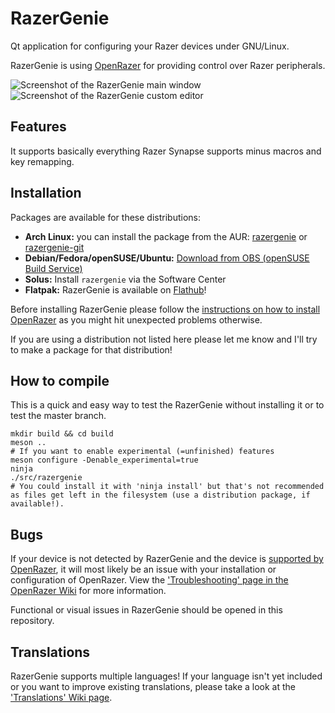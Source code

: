 # RazerGenie

Qt application for configuring your Razer devices under GNU/Linux.

RazerGenie is using [OpenRazer](https://openrazer.github.io) for providing control over Razer peripherals.

![Screenshot of the RazerGenie main window](https://z3ntu.github.io/RazerGenie/screenshots/mainwindow.png)
![Screenshot of the RazerGenie custom editor](https://z3ntu.github.io/RazerGenie/screenshots/customeditor.png)

## Features

It supports basically everything Razer Synapse supports minus macros and key remapping.

## Installation
Packages are available for these distributions:
* **Arch Linux:** you can install the package from the AUR: [razergenie](https://aur.archlinux.org/packages/razergenie/) or [razergenie-git](https://aur.archlinux.org/packages/razergenie-git/)
* **Debian/Fedora/openSUSE/Ubuntu:** [Download from OBS (openSUSE Build Service)](https://software.opensuse.org//download.html?project=hardware%3Arazer&package=razergenie)
* **Solus:** Install `razergenie` via the Software Center
* **Flatpak:** RazerGenie is available on [Flathub](https://flathub.org/apps/details/xyz.z3ntu.razergenie)!

Before installing RazerGenie please follow the [instructions on how to install OpenRazer](https://openrazer.github.io/#download) as you might hit unexpected problems otherwise.

If you are using a distribution not listed here please let me know and I'll try to make a package for that distribution!

## How to compile
This is a quick and easy way to test the RazerGenie without installing it or to test the master branch.
```
mkdir build && cd build
meson ..
# If you want to enable experimental (=unfinished) features
meson configure -Denable_experimental=true
ninja
./src/razergenie
# You could install it with 'ninja install' but that's not recommended as files get left in the filesystem (use a distribution package, if available!).
```

## Bugs
If your device is not detected by RazerGenie and the device is [supported by OpenRazer](https://github.com/openrazer/openrazer/blob/master/README.md#device-support), it will most likely be an issue with your installation or configuration of OpenRazer. View the ['Troubleshooting' page in the OpenRazer Wiki](https://github.com/openrazer/openrazer/wiki/Troubleshooting) for more information.

Functional or visual issues in RazerGenie should be opened in this repository.

## Translations
RazerGenie supports multiple languages! If your language isn't yet included or you want to improve existing translations, please take a look at the ['Translations' Wiki page](https://github.com/z3ntu/RazerGenie/wiki/Translations).
